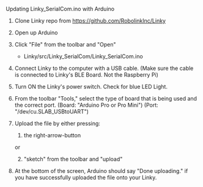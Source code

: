 Updating Linky_SerialCom.ino with Arduino

1. Clone Linky repo from https://github.com/RobolinkInc/Linky

2. Open up Arduino

3. Click "File" from the toolbar and "Open"
   - Linky/src/Linky_SerialCom/Linky_SerialCom.ino

3. Connect Linky to the computer with a USB cable. (Make sure the cable is connected to Linky's BLE Board. Not the Raspberry Pi)

4. Turn ON the Linky's power switch. Check for blue LED Light.

5. From the toolbar "Tools," select the type of board that is being used and the correct port. (Board: "Arduino Pro or Pro Mini") (Port: "/dev/cu.SLAB_USBtoUART")

6. Upload the file by either pressing:
  
    1) the right-arrow-button 
    
    or
                    
    2) "sketch" from the toolbar and "upload"

7. At the bottom of the screen, Arduino should say "Done uploading." if you have successfully uploaded the file onto your Linky.
